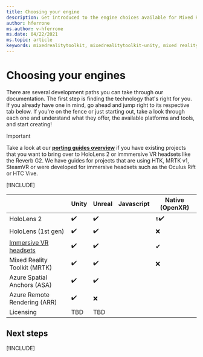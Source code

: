 ```yaml
---
title: Choosing your engine
description: Get introduced to the engine choices available for Mixed Reality development for HoloLens and VR. 
author: hferrone
ms.author: v-hferrone
ms.date: 04/22/2021
ms.topic: article
keywords: mixedrealitytoolkit, mixedrealitytoolkit-unity, mixed reality headset, windows mixed reality headset, virtual reality headset, unity
---
```


# Choosing your engines

There are several development paths you can take through our documentation. The first step is finding the technology that's right for you. If you already have one in mind, go ahead and jump right to its respective tab below. If you're on the fence or just starting out, take a look through each one and understand what they offer, the available platforms and tools, and start creating!

> [!IMPORTANT]
> Take a look at our **[porting guides overview](porting-apps/porting-overview.md)** if you have existing projects that you want to bring over to HoloLens 2 or immmersive VR headsets like the Reverb G2. We have guides for projects that are using HTK, MRTK v1, SteamVR or were developed for immersive headsets such as the Oculus Rift or HTC Vive.

[!INCLUDE[](includes/tech-path-overview.md)]

|  | Unity | Unreal | Javascript | Native (OpenXR) |
|---|---|---|---|---|
| HoloLens 2 | ✔️ | ✔️ |  | s✔️ |
| HoloLens (1st gen) | ✔️ | ✔️ |  | ❌ |
| [Immersive VR headsets](../discover/immersive-headset-hardware-details.md) | ✔️ | ✔️ |  | ✔ |
| Mixed Reality Toolkit (MRTK) | ✔️ | ✔️ |  | ❌ |
| Azure Spatial Anchors (ASA) | ✔️ | ✔️ |  |  |
| Azure Remote Rendering (ARR) | ✔️ | ❌ |  |  |
| Licensing | TBD | TBD |  |  |

## Next steps

[!INCLUDE[](includes/tools-next-steps.md)]